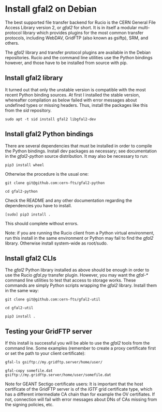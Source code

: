 Install gfal2 on Debian
=======================


The best supported file transfer backend for Rucio is the CERN General
File Access Library version 2, or *gfal2* for short.  It is in itself
a modular multi-protocol library which provides plugins for the most
common transfer protocols, including WebDAV, GridFTP (also known as
gsiftp), SRM, and others.

The *gfal2* library and transfer protocol plugins are available in the
Debian repositories. Rucio and the command line utilities use the
Python bindings however, and those have to be installed from source
with pip.


## Install gfal2 library

It turned out that only the unstable version is compatible with the
most recent Python binding sources. At first I installed the stable
version, whereafter compilation as below failed with error messages
about undefined types or missing headers. Thus, install the packages
like this from the *sid* repository.


    sudo apt -t sid install gfal2 libgfal2-dev


## Install gfal2 Python bindings

There are several dependencies that must be installed in order to
compile the Python bindings. Install dev packages as necessary; see
documentation in the *gfal2-python* source distribution.  It may also be
necessary to run:

    pip3 install wheel

Otherwise the procedure is the usual one:

    git clone git@github.com:cern-fts/gfal2-python
	
	cd gfal2-python
	
Check the README and any other documentation regarding the
dependencies you have to install.
	
	[sudo] pip3 install .

This should complete without errors.

Note: if you are running the Rucio client from a Python virtual
environment, run this install in the same environment or Python may
fail to find the *gfal2* library. Otherwise install system-wide as
root/sudo.

	
## Install gfal2 CLIs

The *gfal2* Python library installed as above should be enough in order
to use the Rucio *gfal.py* transfer plugin. However, you may want the
*gfal-\** command line utilities to test that access to storage
works. These commands are simply Python scripts wrapping the *gfal2*
library.  Install them in the same way:

    git clone git@github.com:cern-fts/gfal2-util
   
    cd gfal2-util
   
    pip3 install .
   
   
## Testing your GridFTP server
   
If this install is successful you will be able to use the *gfal2*
tools from the command line. Some examples (remember to create a proxy
certificate first or set the path to your client certificate):

    gfal-ls gsiftp://my.gridftp.server/home/user/ 
	
	gfal-copy somefile.dat gsiftp://my.gridftp.server/home/user/somefile.dat


Note for GEANT Sectigo certificate users: It is important that the
host certificate of the GridFTP server is of the *IGTF* grid
certificate type, which has a different intermediate CA chain than for
example the OV certifiates. If not, connection will fail with error
messages about DNs of CAs missing from the signing policies, etc.

